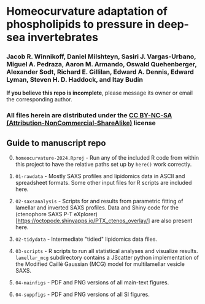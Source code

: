 # Homeocurvature adaptation of phospholipids to pressure in deep-sea invertebrates

### Jacob R. Winnikoff, Daniel Milshteyn, Sasiri J. Vargas-Urbano, Miguel A. Pedraza, Aaron M. Armando, Oswald Quehenberger, Alexander Sodt, Richard E. Gillilan, Edward A. Dennis, Edward Lyman, Steven H. D. Haddock, and Itay Budin

**If you believe this repo is incomplete**, please message its owner or email the corresponding author.

### All files herein are distributed under the [CC BY-NC-SA (Attribution-NonCommercial-ShareAlike)](http://creativecommons.org/licenses/by-nc-sa/4.0/deed.en) license

## Guide to manuscript repo

0. `homeocurvature-2024.Rproj` - Run any of the included R code from within this project to have the relative paths set up by `here()` work correctly.

1. `01-rawdata` - Mostly SAXS profiles and lipidomics data in ASCII and spreadsheet formats. Some other input files for R scripts are included here.

2. `02-saxsanalysis` - Scripts for and results from parametric fitting of lamellar and inverted SAXS profiles. Data and Shiny code for the (ctenophore SAXS P-T eXplorer)[https://octopode.shinyapps.io/PTX_ctenos_overlay/] are also present here. 

3. `02-tidydata` - Intermediate "tidied" lipidomics data files.

4. `03-scripts` - R scripts to run all statistical analyses and visualize results. `lamellar_mcg` subdirectory contains a JScatter python implementation of the Modified Caillé Gaussian (MCG) model for multilamellar vesicle SAXS.

5. `04-mainfigs` - PDF and PNG versions of all main-text figures.

6. `04-suppfigs` - PDF and PNG versions of all SI figures.